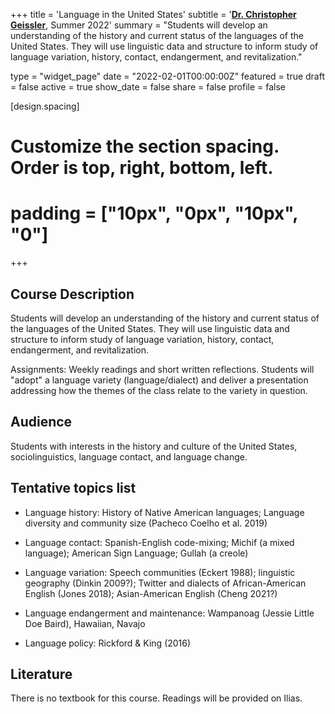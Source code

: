 +++
title = 'Language in the United States'
subtitle = '[**Dr. Christopher Geissler**](https://slam.phil.hhu.de/authors/chris/), Summer 2022'
summary = "Students will develop an understanding of the history and current status of the languages of the United States. They will use linguistic data and structure to inform study of language variation, history, contact, endangerment, and revitalization."

type = "widget_page"
date = "2022-02-01T00:00:00Z"
featured = true
draft = false
active = true
show_date = false
share = false
profile = false

[design.spacing]
  # Customize the section spacing. Order is top, right, bottom, left.
  # padding = ["10px", "0px", "10px", "0"]

+++

## Course Description
Students will develop an understanding of the history and current status of the languages of the United States. They will use linguistic data and structure to inform study of language variation, history, contact, endangerment, and revitalization.

Assignments: Weekly readings and short written reflections. Students will "adopt" a language variety (language/dialect) and deliver a presentation addressing how the themes of the class relate to the variety in question.

## Audience
Students with interests in the history and culture of the United States, sociolinguistics, language contact, and language change.

## Tentative topics list
- Language history: History of Native American languages; Language diversity and community size (Pacheco Coelho et al. 2019)

- Language contact: Spanish-English code-mixing; Michif (a mixed language); American Sign Language; Gullah (a creole)


- Language variation: Speech communities (Eckert 1988); linguistic geography (Dinkin 2009?); Twitter and dialects of African-American English (Jones 2018); Asian-American English (Cheng 2021?)


- Language endangerment and maintenance: Wampanoag (Jessie Little Doe Baird), Hawaiian, Navajo

- Language policy: Rickford & King (2016)

## Literature
There is no textbook for this course. Readings will be provided on Ilias.

